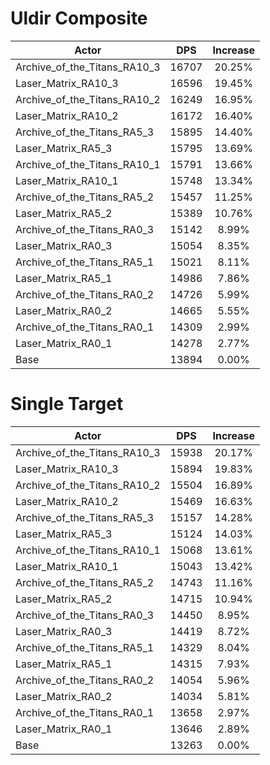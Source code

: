 # Uldir Composite
| Actor | DPS | Increase |
|---|:---:|:---:|
|Archive_of_the_Titans_RA10_3|16707|20.25%|
|Laser_Matrix_RA10_3|16596|19.45%|
|Archive_of_the_Titans_RA10_2|16249|16.95%|
|Laser_Matrix_RA10_2|16172|16.40%|
|Archive_of_the_Titans_RA5_3|15895|14.40%|
|Laser_Matrix_RA5_3|15795|13.69%|
|Archive_of_the_Titans_RA10_1|15791|13.66%|
|Laser_Matrix_RA10_1|15748|13.34%|
|Archive_of_the_Titans_RA5_2|15457|11.25%|
|Laser_Matrix_RA5_2|15389|10.76%|
|Archive_of_the_Titans_RA0_3|15142|8.99%|
|Laser_Matrix_RA0_3|15054|8.35%|
|Archive_of_the_Titans_RA5_1|15021|8.11%|
|Laser_Matrix_RA5_1|14986|7.86%|
|Archive_of_the_Titans_RA0_2|14726|5.99%|
|Laser_Matrix_RA0_2|14665|5.55%|
|Archive_of_the_Titans_RA0_1|14309|2.99%|
|Laser_Matrix_RA0_1|14278|2.77%|
|Base|13894|0.00%|

# Single Target
| Actor | DPS | Increase |
|---|:---:|:---:|
|Archive_of_the_Titans_RA10_3|15938|20.17%|
|Laser_Matrix_RA10_3|15894|19.83%|
|Archive_of_the_Titans_RA10_2|15504|16.89%|
|Laser_Matrix_RA10_2|15469|16.63%|
|Archive_of_the_Titans_RA5_3|15157|14.28%|
|Laser_Matrix_RA5_3|15124|14.03%|
|Archive_of_the_Titans_RA10_1|15068|13.61%|
|Laser_Matrix_RA10_1|15043|13.42%|
|Archive_of_the_Titans_RA5_2|14743|11.16%|
|Laser_Matrix_RA5_2|14715|10.94%|
|Archive_of_the_Titans_RA0_3|14450|8.95%|
|Laser_Matrix_RA0_3|14419|8.72%|
|Archive_of_the_Titans_RA5_1|14329|8.04%|
|Laser_Matrix_RA5_1|14315|7.93%|
|Archive_of_the_Titans_RA0_2|14054|5.96%|
|Laser_Matrix_RA0_2|14034|5.81%|
|Archive_of_the_Titans_RA0_1|13658|2.97%|
|Laser_Matrix_RA0_1|13646|2.89%|
|Base|13263|0.00%|
